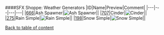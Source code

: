 ####SFX Shoppe: Weather Generators
|ID|Name|Preview|Comment|
|---|---|---|---|
|[666](https://github.com/alexey-lysiuk/Realm667-AAA-Cache/raw/master/data/0666.zip)|Ash Spawner|![Ash Spawner](http://www.realm667.com/images/content/repository/sfxshoppe/AshSpawner.png)||
|[707](https://github.com/alexey-lysiuk/Realm667-AAA-Cache/raw/master/data/0707.zip)|Cinder|![Cinder](http://www.realm667.com/images/content/repository/sfxshoppe/CinderSpawner.png)||
|[275](https://github.com/alexey-lysiuk/Realm667-AAA-Cache/raw/master/data/0275.zip)|Rain Simple|![Rain Simple](http://www.realm667.com/images/content/repository/sfxshoppe/rainspawner.png)||
|[198](https://github.com/alexey-lysiuk/Realm667-AAA-Cache/raw/master/data/0198.zip)|Snow Simple|![Snow Simple](http://www.realm667.com/images/content/repository/sfxshoppe/SnowSimple.png)||

[Back to table of content](../readme.md)
